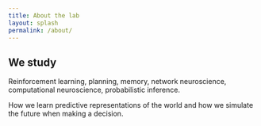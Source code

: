 ```yaml
---
title: About the lab
layout: splash
permalink: /about/
---
```

<h2>
	We study
</h2>
Reinforcement learning, planning, memory, network neuroscience, computational neuroscience, probabilistic inference. 

How we learn predictive representations of the world and how we simulate the future when making a decision.